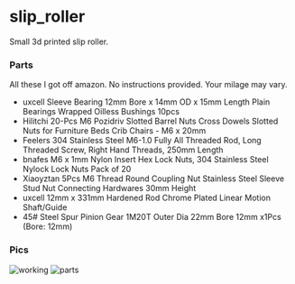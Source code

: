 # slip_roller
Small 3d printed slip roller.

### Parts 
All these I got off amazon.  No instructions provided.  Your milage may vary.
* uxcell Sleeve Bearing 12mm Bore x 14mm OD x 15mm Length Plain Bearings Wrapped Oilless Bushings 10pcs
* Hilitchi 20-Pcs M6 Pozidriv Slotted Barrel Nuts Cross Dowels Slotted Nuts for Furniture Beds Crib Chairs - M6 x 20mm
* Feelers 304 Stainless Steel M6-1.0 Fully All Threaded Rod, Long Threaded Screw, Right Hand Threads, 250mm Length
* bnafes M6 x 1mm Nylon Insert Hex Lock Nuts, 304 Stainless Steel Nylock Lock Nuts Pack of 20
* Xiaoyztan 5Pcs M6 Thread Round Coupling Nut Stainless Steel Sleeve Stud Nut Connecting Hardwares 30mm Height
* uxcell 12mm x 331mm Hardened Rod Chrome Plated Linear Motion Shaft/Guide
* 45# Steel Spur Pinion Gear 1M20T Outer Dia 22mm Bore 12mm x1Pcs (Bore: 12mm)
  
### Pics
![working](https://github.com/kangasp/slip_roller/assets/2477006/984fc2a2-54f8-4772-a2be-fc04c73920a1)
![parts](https://github.com/kangasp/slip_roller/assets/2477006/48de04f7-74b8-4ac6-aabf-17551b2a4645)
